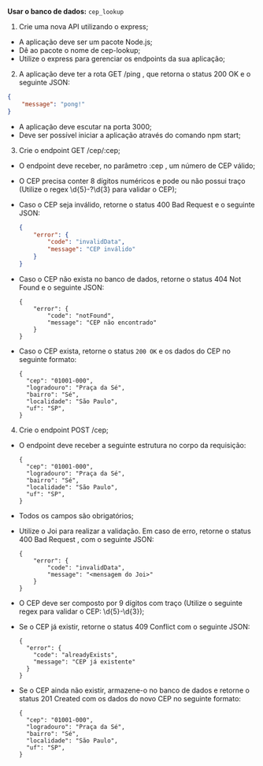 **Usar o banco de dados:** `cep_lookup`

01. Crie uma nova API utilizando o express;
 - A aplicação deve ser um pacote Node.js;
 - Dê ao pacote o nome de cep-lookup;
 - Utilize o express para gerenciar os endpoints da sua aplicação;

02. A aplicação deve ter a rota GET /ping , que retorna o status 200 OK e o seguinte JSON:
```json
{ 
	"message": "pong!"
}
```

 - A aplicação deve escutar na porta 3000;
 - Deve ser possível iniciar a aplicação através do comando npm start;

03. Crie o endpoint GET /cep/:cep;
 - O endpoint deve receber, no parâmetro :cep , um número de CEP válido;
 - O CEP precisa conter 8 dígitos numéricos e pode ou não possui traço (Utilize o regex \d{5}-?\d{3} para validar o CEP);
 - Caso o CEP seja inválido, retorne o status 400 Bad Request e o seguinte JSON:
	```json
	{ 
		"error": { 
			"code": "invalidData",
			"message": "CEP inválido"
		}
	}
	```
 - Caso o CEP não exista no banco de dados, retorne o status 404 Not Found e o seguinte JSON:
	```
	{ 
		"error": { 
			"code": "notFound",
			"message": "CEP não encontrado"
		}
	}
	```

 - Caso o CEP exista, retorne o status `200 OK` e os dados do CEP no seguinte formato:
	```
	{
	  "cep": "01001-000",
	  "logradouro": "Praça da Sé",
	  "bairro": "Sé",
	  "localidade": "São Paulo",
	  "uf": "SP",
	}
	```

04. Crie o endpoint POST /cep;
 - O endpoint deve receber a seguinte estrutura no corpo da requisição:
	```
	{
	  "cep": "01001-000",
	  "logradouro": "Praça da Sé",
	  "bairro": "Sé",
	  "localidade": "São Paulo",
	  "uf": "SP",
	}
	```

 - Todos os campos são obrigatórios;
 - Utilize o Joi para realizar a validação. Em caso de erro, retorne o status 400 Bad Request , com o seguinte JSON:
	```
	{ 
		"error": { 
			"code": "invalidData", 
			"message": "<mensagem do Joi>"
		}
	}
	```
	
 - O CEP deve ser composto por 9 dígitos com traço (Utilize o seguinte regex para validar o CEP: \d{5}-\d{3});
 - Se o CEP já existir, retorne o status 409 Conflict com o seguinte JSON:
	```
	{
	  "error": {
	  	"code": "alreadyExists",
	  	"message": "CEP já existente"
	  }
	}
	```

 - Se o CEP ainda não existir, armazene-o no banco de dados e retorne o status 201 Created com os dados do novo CEP no seguinte formato:
	```
	{
	  "cep": "01001-000",
	  "logradouro": "Praça da Sé",
	  "bairro": "Sé",
	  "localidade": "São Paulo",
	  "uf": "SP",
	}
	```

